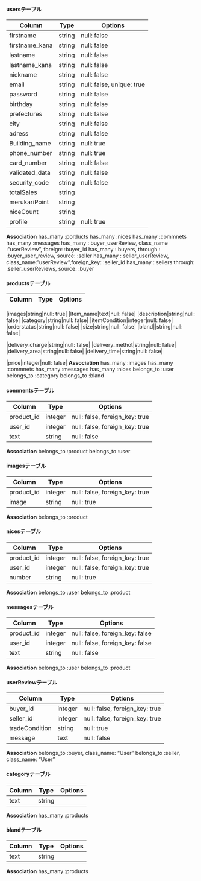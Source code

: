 #### usersテーブル
|Column|Type|Options|
|------|----|-------|
|firstname|string|null: false|
|firstname_kana|string|null: false|
|lastname|string|null: false|
|lastname_kana|string|null: false|
|nickname|string|null: false|
|email|string|null: false, unique: true|
|password|string|null: false|
|birthday|string|null: false|
|prefectures|string|null: false|<!-- 住所部分 -->
|city|string|null: false|
|adress|string|null: false|
|Building_name|string|null: true|
|phone_number|string|null: true|
|card_number|string|null: false|<!--カードデータ部分-->
|validated_data|string|null: false|
|security_code|string|null: false|
|totalSales|string||<!--ユーザー詳細-->
|merukariPoint|string||
|niceCount|string||
|profile|string|null: true|

**Association**
has_many :porducts
has_many :nices
has_many :commnets
has_many :messages
has_many : buyer_userReview, class_name :”userReview”, foreign: :buyer_id
has_many : buyers, through : :buyer_user_review, source: :seller
has_many : seller_userReview, class_name:”userReview”,foreign_key: :seller_id
has_many : sellers through: :seller_userReviews, source: :buyer


#### productsテーブル
|Column|Type|Options|
|------|----|-------|
<!-- 商品関係 -->
|images|string|null: true|
|Item_name|text|null: false|
|description|string|null: false|
|category|string|null: false|
|itemCondition|integer|null: false|
|orderstatus|string|null: false|
|size|string|null: false|
|bland||string|null: false|
<!-- 配送について -->
|delivery_charge|string|null: false|
|delivery_methot|string|null: false|
|delivery_area|string|null: false|
|delivery_time|string|null: false|
<!-- 料金 -->
|price|integer|null: false|
**Association**
has_many :images
has_many :commnets
has_many :messages
has_many :nices
belongs_to :user
belongs_to :category
belongs_to :bland
#### commentsテーブル
|Column|Type|Options|
|------|----|-------|
|product_id|integer|null: false, foreign_key: true|
|user_id|integer|null: false, foreign_key: true|
|text|string|null: false|
**Association**
belongs_to :product
belongs_to :user
#### imagesテーブル
|Column|Type|Options|
|------|----|-------|
|product_id|integer|null: false, foreign_key: true|
|image|string|null: true|
**Association**
belongs_to :product

#### nicesテーブル
|Column|Type|Options|
|------|----|-------|
|product_id|integer|null: false, foreign_key: true|
|user_id|integer|null: false, foreign_key: true|
|number|string|null: true|
**Association**
belongs_to :user
belongs_to :product

#### messagesテーブル
|Column|Type|Options|
|------|----|-------|
|product_id|integer|null: false, foreign_key: false|
|user_id|integer|null: false, foreign_key: false|
|text|string|null: false|
**Association**
belongs_to :user
belongs_to :product

#### userReviewテーブル
|Column|Type|Options|
|------|----|-------|
|buyer_id|integer|null: false, foreign_key: true|
|seller_id|integer|null: false, foreign_key: true|
|tradeCondition|string|null: true|
|message|text|null: false|
**Association**
belongs_to :buyer, class_name: “User”
belongs_to :seller, class_name: “User”
#### categoryテーブル
|Column|Type|Options|
|------|----|-------|
|text|string||
**Association**
has_many :products
#### blandテーブル
|Column|Type|Options|
|------|----|-------|
|text|string||
**Association**
has_many :products